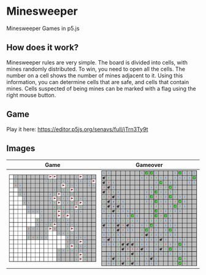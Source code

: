 # Minesweeper
Minesweeper Games in p5.js

## How does it work?
Minesweeper rules are very simple. The board is divided into cells, with mines randomly distributed. To win, you need to open all the cells. The number on a cell shows the number of mines adjacent to it. Using this information, you can determine cells that are safe, and cells that contain mines. Cells suspected of being mines can be marked with a flag using the right mouse button.

## Game
Play it here: https://editor.p5js.org/senavs/full/jTrn3Ty9t

## Images
|Game|Gameover|
|-|-|
|![game board](image/game.png)|![gameover board](image/gameover.png)|
